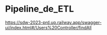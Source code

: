 # Pipeline_de_ETL
https://sdw-2023-prd.up.railway.app/swagger-ui/index.html#/Users%20Controller/findAll
